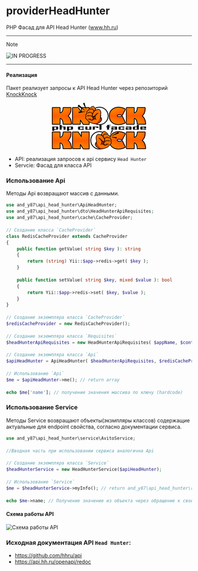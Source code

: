 # providerHeadHunter

PHP Фасад для API Head Hunter (www.hh.ru)

---

> [!NOTE]
> ![IN PROGRESS](http://www.bc-energy.it/wp-content/uploads/2013/08/work-in-progress.png)

---

#### Реализация
Пакет реализует запросы к API Head Hunter через репозиторий [KnockKnock](https://github.com/andy87/KnockKnock)  
<p align="center"><a href="https://github.com/andy87/KnockKnock"><img src="https://github.com/andy87/KnockKnock/blob/master/assets/logo/KnockKnockLogo_256.png?raw=true" width=256></a></p>

 - API: реализация запросов к api сервису `Head Hunter`
 - Servcie: Фасад для класса API

### Использование Api
Методы Api возвращают массив с данными.
```php
use and_y87\api_head_hunter\ApiHeadHunter;
use and_y87\api_head_hunter\dto\HeadHunterApiRequisites;
use and_y87\api_head_hunter\cache\CacheProvider;

// Создание класса `CacheProvider`
class RedisCacheProvider extends CacheProvider
{
    public function getValue( string $key ): string
    {
        return (string) Yii::$app->redis->get( $key );
    }

    public function setValue( string $key, mixed $value ): bool
    {
        return Yii::$app->redis->set( $key, $value );
    }
}

// Создание экземпляра класса `CacheProvider`
$redisCacheProvider = new RedisCacheProvider();

// Создание экземпляра класса `Requisites`
$headHunterApiRequisites = new HeadHunterApiRequisites( $appName, $contactEmail, $client_id, $client_secret );

// Создание экземпляра класса `Api`
$apiHeadHunter = ApiHeadHunter( $headHunterApiRequisites, $redisCacheProvider );

// Использование `Api`
$me = $apiHeadHunter->me(); // return array

echo $me['name']; // получение значения массива по ключу (hardcode)
```
### Использование Service
Методы Service возвращают объекты(экзмпляры классов) содержащие актуальные для endpoint свойства, согласно документации сервиса.
```php
use and_y87\api_head_hunter\service\AvitoService;

//Вводная часть при использовании сервиса аналогична Api

// Создание экземпляра класса `Service`
$headHunterService = new HeadHunterService($apiHeadHunter);

// Использование `Service`
$me = $headHunterService->myInfo(); // return and_y87\api_head_hunter\response\Me();

echo $me->name; // Получение значение из объекта через обращение к свойству
```

#### Схема работы API
![Схема работы API](https://static.andy87.ru/github/api/apiLogivSchema.png?v=3)

### Исходная документация API `Head Hunter`:
 - https://github.com/hhru/api
 - https://api.hh.ru/openapi/redoc
